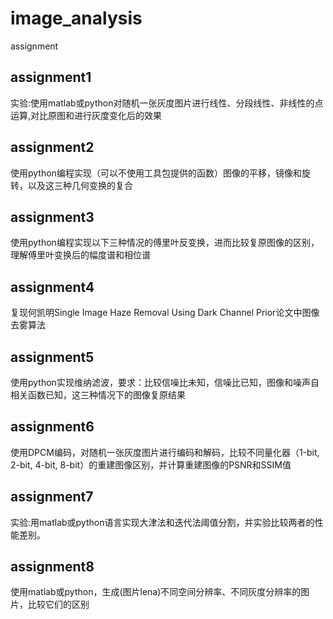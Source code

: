 # image_analysis
assignment
## assignment1
实验:使用matlab或python对随机一张灰度图片进行线性、分段线性、非线性的点运算,对比原图和进行灰度变化后的效果
## assignment2
使用python编程实现（可以不使用工具包提供的函数）图像的平移，镜像和旋转，以及这三种几何变换的复合
## assignment3
使用python编程实现以下三种情况的傅里叶反变换，进而比较复原图像的区别，理解傅里叶变换后的幅度谱和相位谱
## assignment4
复现何凯明Single Image Haze Removal Using Dark Channel Prior论文中图像去雾算法
## assignment5
使用python实现维纳滤波，要求：比较信噪比未知，信噪比已知，图像和噪声自相关函数已知，这三种情况下的图像复原结果
## assignment6
使用DPCM编码，对随机一张灰度图片进行编码和解码，比较不同量化器（1-bit, 2-bit, 4-bit, 8-bit）的重建图像区别，并计算重建图像的PSNR和SSIM值
## assignment7
实验:用matlab或python语言实现大津法和迭代法阈值分割，并实验比较两者的性能差别。
## assignment8
使用matlab或python，生成(图片lena)不同空间分辨率、不同灰度分辨率的图片，比较它们的区别
